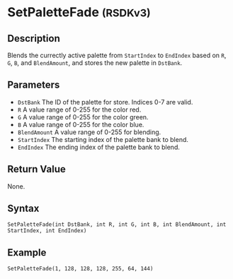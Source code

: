# SetPaletteFade <small>(RSDKv3)</small>

## Description
Blends the currectly active palette from `StartIndex` to `EndIndex` based on `R`, `G`, `B`, and `BlendAmount`, and stores the new palette in `DstBank`.

## Parameters
- `DstBank`
The ID of the palette for store. Indices 0-7 are valid.
- `R`
A value range of 0-255 for the color red.
- `G`
A value range of 0-255 for the color green.
- `B`
A value range of 0-255 for the color blue.
- `BlendAmount`
A value range of 0-255 for blending.
- `StartIndex`
The starting index of the palette bank to blend.
- `EndIndex`
The ending index of the palette bank to blend.

## Return Value
None.

## Syntax
```
SetPaletteFade(int DstBank, int R, int G, int B, int BlendAmount, int StartIndex, int EndIndex)
```

## Example
```
SetPaletteFade(1, 128, 128, 128, 255, 64, 144)
```